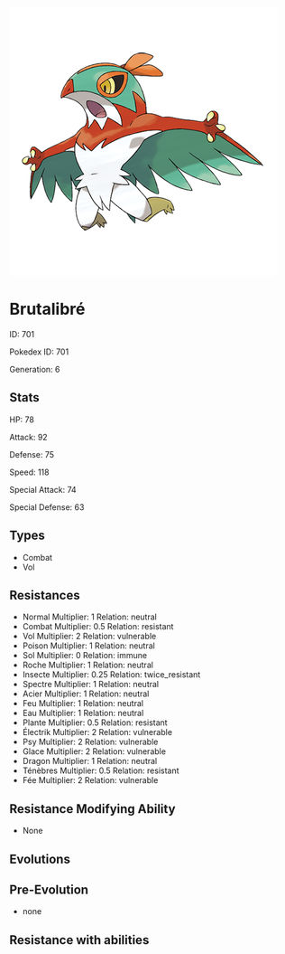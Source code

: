 ![](https://raw.githubusercontent.com/PokeAPI/sprites/master/sprites/pokemon/other/official-artwork/701.png)

# Brutalibré
ID: 701

Pokedex ID: 701

Generation: 6

## Stats

HP: 78

Attack: 92

Defense: 75

Speed: 118

Special Attack: 74

Special Defense: 63

## Types

- Combat
- Vol
## Resistances

- Normal Multiplier: 1 Relation: neutral
- Combat Multiplier: 0.5 Relation: resistant
- Vol Multiplier: 2 Relation: vulnerable
- Poison Multiplier: 1 Relation: neutral
- Sol Multiplier: 0 Relation: immune
- Roche Multiplier: 1 Relation: neutral
- Insecte Multiplier: 0.25 Relation: twice_resistant
- Spectre Multiplier: 1 Relation: neutral
- Acier Multiplier: 1 Relation: neutral
- Feu Multiplier: 1 Relation: neutral
- Eau Multiplier: 1 Relation: neutral
- Plante Multiplier: 0.5 Relation: resistant
- Électrik Multiplier: 2 Relation: vulnerable
- Psy Multiplier: 2 Relation: vulnerable
- Glace Multiplier: 2 Relation: vulnerable
- Dragon Multiplier: 1 Relation: neutral
- Ténèbres Multiplier: 0.5 Relation: resistant
- Fée Multiplier: 2 Relation: vulnerable
## Resistance Modifying Ability

- None

## Evolutions

## Pre-Evolution

- none

## Resistance with abilities
